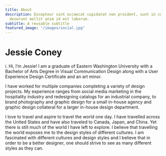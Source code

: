 ```yaml
---
title: About
description: Excepteur sint occaecat cupidatat non proident, sunt in culpa qui officia
  deserunt mollit anim id est laborum.
subtitle: A reusable subtitle
featured_image: "/images/social.jpg"
---
```


# Jessie Coney

i.	Hi, I’m Jessie! I am a graduate of Eastern Washington University with a Bachelor of Arts Degree in Visual Communication Design along with a User Experience Design Certificate and an art minor.

I have worked for multiple companies completing a variety of design projects. My experience ranges from social media marketing in the hospitality industry and redesigning catalogs for an industrial company, to brand photography and graphic design for a small in-house agency and graphic design collateral for a larger in-house design department.

I love to travel and aspire to travel the world one day. I have travelled across the United States and have also traveled to Canada, Japan, and China. Yet there is still much of the world I have left to explore. I believe that travelling the world exposes me to the design styles of different cultures. I am fascinated with different cultures and design styles and I believe that in order to be a better designer, one should strive to see as many different styles as they can. 
